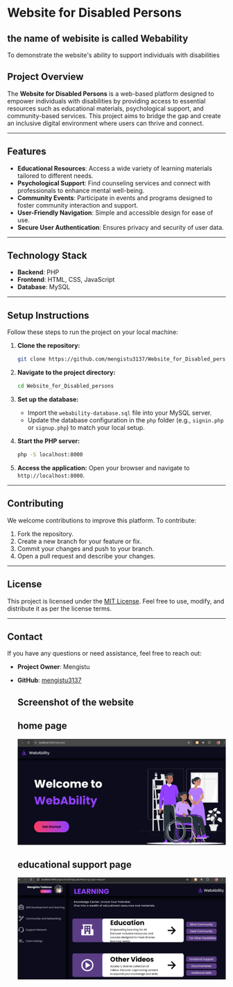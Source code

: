 
# **Website for Disabled Persons**
## the name of webisite is called Webability
To demonstrate the website's ability to support individuals with disabilities
## **Project Overview**
The **Website for Disabled Persons** is a web-based platform designed to empower individuals with disabilities by providing access to essential resources such as educational materials, psychological support, and community-based services. This project aims to bridge the gap and create an inclusive digital environment where users can thrive and connect.

---

## **Features**
- **Educational Resources**: Access a wide variety of learning materials tailored to different needs.
- **Psychological Support**: Find counseling services and connect with professionals to enhance mental well-being.
- **Community Events**: Participate in events and programs designed to foster community interaction and support.
- **User-Friendly Navigation**: Simple and accessible design for ease of use.
- **Secure User Authentication**: Ensures privacy and security of user data.

---

## **Technology Stack**
- **Backend**: PHP
- **Frontend**: HTML, CSS, JavaScript
- **Database**: MySQL

---

## **Setup Instructions**
Follow these steps to run the project on your local machine:

1. **Clone the repository:**
   ```bash
   git clone https://github.com/mengistu3137/Website_for_Disabled_persons.git
   ```
   
2. **Navigate to the project directory:**
   ```bash
   cd Website_for_Disabled_persons
   ```

3. **Set up the database:**
   - Import the `webability-database.sql` file into your MySQL server.
   - Update the database configuration in the `php` folder (e.g., `signin.php` or `signup.php`) to match your local setup.

4. **Start the PHP server:**
   ```bash
   php -S localhost:8000
   ```

5. **Access the application:**
   Open your browser and navigate to `http://localhost:8000`.

---

## **Contributing**
We welcome contributions to improve this platform. To contribute:
1. Fork the repository.
2. Create a new branch for your feature or fix.
3. Commit your changes and push to your branch.
4. Open a pull request and describe your changes.

---

## **License**
This project is licensed under the [MIT License](LICENSE). Feel free to use, modify, and distribute it as per the license terms.

---

## **Contact**
If you have any questions or need assistance, feel free to reach out:

- **Project Owner**: Mengistu  
- **GitHub**: [mengistu3137](https://github.com/mengistu3137)
  ## Screenshot of the website
  ## home page
  ![Home page alt](https://github.com/mengistu3137/Website_for_Disabled_persons/blob/0bc94c1b5744fa92e4848b3eabc7499392053582/Home_page.png)
  
  ## educational support page
  
  ![Educational support page](https://github.com/mengistu3137/Website_for_Disabled_persons/blob/94784f47d1399f7b20abed52f2e2b8b1b3ef593f/Eduaction%20and%20support_page.png)
  
